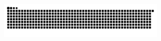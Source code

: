 <picture>
  <source media="(prefers-color-scheme: dark)" srcset="https://raw.githubusercontent.com/ujjwalsinghpal/ujjwal/output/github-snake-dark.svg" />
  <source media="(prefers-color-scheme: light)" srcset="https://raw.githubusercontent.com/ujjwalsinghpal/ujjwal/output/github-snake.svg" />
  <img alt="github-snake" src="https://raw.githubusercontent.com/ujjwalsinghpal/ujjwal/output/github-snake.svg" />
</picture>
